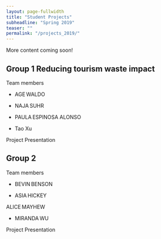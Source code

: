 ```yaml
---
layout: page-fullwidth
title: "Student Projects"
subheadline: "Spring 2019"
teaser: ""
permalink: "/projects_2019/"
---
```




More content coming soon!
## Group 1 Reducing tourism waste impact
<div class="panel">
Team members
  
* AGE WALDO 

* NAJA SUHR 

* PAULA ESPINOSA ALONSO

* Tao Xu 

Project Presentation

</div>

## Group 2
<div class="panel">
Team members

* BEVIN BENSON

* ASIA HICKEY

ALICE MAYHEW 

* MIRANDA WU 

Project Presentation

</div>



